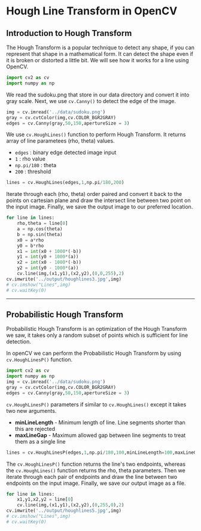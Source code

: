 # Hough Line Transform in OpenCV

## Introduction to Hough Transform

The Hough Transform is a popular technique to detect any shape, if you can represent that shape in a mathematical form. It can detect the shape even if it is broken or distorted a little bit. We will see how it works for a line using OpenCV. 

```python
import cv2 as cv
import numpy as np
```

We read the sudoku.png that store in our data directory and convert it into gray scale. Next, we use `cv.Canny()` to detect the edge of the image.

```python
img = cv.imread('../data/sudoku.png')
gray = cv.cvtColor(img,cv.COLOR_BGR2GRAY)
edges = cv.Canny(gray,50,150,apertureSize = 3)
```

We use `cv.HoughLines()` function to perform Hough Transform. It returns array of line parametees (rho, theta) values.

- `edges` : binary edge detected image input
- `1` : rho value
- `np.pi/180` : theta
- `200` : threshold

```python
lines = cv.HoughLines(edges,1,np.pi/180,200)
```

Iterate through each (rho, theta) order paired and convert it back to the points on cartesian plane and draw the intersect line between two point on the input image. Finally, we save the output image to our preferred location.

```python
for line in lines:
    rho,theta = line[0]
    a = np.cos(theta)
    b = np.sin(theta)
    x0 = a*rho
    y0 = b*rho
    x1 = int(x0 + 1000*(-b))
    y1 = int(y0 + 1000*(a))
    x2 = int(x0 - 1000*(-b))
    y2 = int(y0 - 1000*(a))
    cv.line(img,(x1,y1),(x2,y2),(0,0,255),2)
cv.imwrite('../output/houghlines3.jpg',img)
# cv.imshow("Lines",img) 
# cv.waitKey(0)
```

---

## **Probabilistic Hough Transform**

Probabilistic Hough Transform is an optimization of the Hough Transform we saw, it takes only a random subset of points which is sufficient for line detection.

In openCV we can perform the Probabilistic Hough Transform by using `cv.HoughLinesP()` function.

```python
import cv2 as cv
import numpy as np
img = cv.imread('../data/sudoku.png')
gray = cv.cvtColor(img,cv.COLOR_BGR2GRAY)
edges = cv.Canny(gray,50,150,apertureSize = 3)
```

`cv.HoughLinesP()` parameters if similar to `cv.HoughLines()` except it takes two new arguments.

- **minLineLength** - Minimum length of line. Line segments shorter than this are rejected
- **maxLineGap** - Maximum allowed gap between line segments to treat them as a single line

```python
lines = cv.HoughLinesP(edges,1,np.pi/180,100,minLineLength=100,maxLineGap=10)
```

The `cv.HoughLinesP()` function returns the line's two endpoints, whereas the `cv.HoughLines()` function returns the rho, theta parameters. Then we iterate through each pair of endpoints and draw the line between two endpoints on the input image. Finally, we save our output image as a file.

```python
for line in lines:
    x1,y1,x2,y2 = line[0]
    cv.line(img,(x1,y1),(x2,y2),(0,255,0),2)
cv.imwrite('../output/houghlines5.jpg',img)
# cv.imshow("Lines",img) 
# cv.waitKey(0)
```